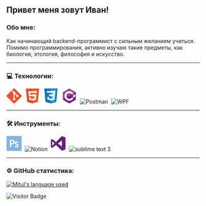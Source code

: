 ## Привет меня зовут Иван!


### Обо мне:
Как начинающий backend-программист с сильным желанием учиться. Помимо программирования, активно изучаю такие предметы, как биология, этология, философия и искусство.

---

### 💻 Технологии:

<div>
  <img src="https://github.com/devicons/devicon/blob/master/icons/git/git-original.svg" title="Git" alt="Git" width="40" height="40"/>&nbsp
  <img src="https://github.com/devicons/devicon/blob/master/icons/html5/html5-original.svg" title="HTML5" alt="HTML5" width="40" height="40"/>&nbsp
  <img src="https://github.com/devicons/devicon/blob/master/icons/css3/css3-original.svg" title="CSS" alt="CSS" width="40" height="40"/>&nbsp
  <img src="https://github.com/devicons/devicon/blob/master/icons/csharp/csharp-original.svg" title="C#" alt="C#" width="40" height="40"/>&nbsp;
  <img src="https://user-images.githubusercontent.com/7853266/44114706-9c72dd08-9fd1-11e8-8d9d-6d9d651c75ad.png" title="Postman" alt="Postman" width="40" height="40"/>&nbsp;
  <img src="https://syncfusioninc.gallerycdn.vsassets.io/extensions/syncfusioninc/wpf-imageeditor/22.1.34/1688102719170/Microsoft.VisualStudio.Services.Icons.Default" title="WPF" alt="WPF" width="40" height="40"/>&nbsp;

  
</div>

---

### 🛠 Инструменты:

<div>
  <img src="https://github.com/devicons/devicon/blob/master/icons/photoshop/photoshop-plain.svg" title="Рhotoshop" alt="Рhotoshop" width="40" height="40"/>&nbsp;
  <img src="https://upload.wikimedia.org/wikipedia/commons/e/e9/Notion-logo.svg" title="Notion" alt="Notion" width="40" height="40"/>&nbsp;
  <img src="https://github.com/devicons/devicon/blob/master/icons/visualstudio/visualstudio-plain.svg" title="Visual Studio" alt="Visual Studio" width="40" height="40"/>&nbsp;
  <img src="https://avatars3.githubusercontent.com/u/684879?s=400&amp;v=4" title="sublime text 3" alt="sublime text 3" width="40" height="40"/>&nbsp;

 
</div>

---
### ⚙️ GitHub статистика:
<a href="https://github.com/dimainnature/dimainnature"><img alt="Mitul's language used" src="https://github-readme-stats.vercel.app/api/top-langs/?username=Zer0is-D&layout=compact&langs_count=8&theme=merko" width=40%/></a>
<br/>

![Visitor Badge](https://visitor-badge.laobi.icu/badge?page_id=Zer0is-D)
